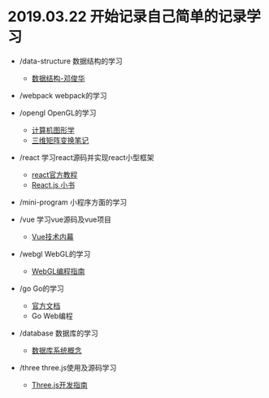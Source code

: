 # 2019.03.22 开始记录自己简单的记录学习


- /data-structure 数据结构的学习
  - [数据结构-邓俊华](https://courses.edx.org/courses/course-v1:TsinghuaX+30240184.1x+3T2017/course/)

- /webpack webpack的学习

- /opengl OpenGL的学习
  - [计算机图形学](https://item.jd.com/11591287.html)
  - [三维矩阵变换笔记](https://github.com/fgoll/learn/tree/master/opengl/day6)

- /react 学习react源码并实现react小型框架
  - [react官方教程](https://react.docschina.org/tutorial/tutorial.html)
  - [React.js 小书](http://huziketang.mangojuice.top/books/react/lesson35)
  
- /mini-program 小程序方面的学习
- /vue 学习vue源码及vue项目
  - [Vue技术内幕](http://hcysun.me/vue-design/art)
- /webgl WebGL的学习
  - [WebGL编程指南](https://book.douban.com/subject/25909351/)


- /go Go的学习
  - [官方文档](https://tour.golang.org/)
  - Go Web编程

- /database 数据库的学习
  - [数据库系统概念](https://book.douban.com/subject/10548379/)

- /three three.js使用及源码学习
  - [Three.js开发指南](https://book.douban.com/subject/26349497/)
